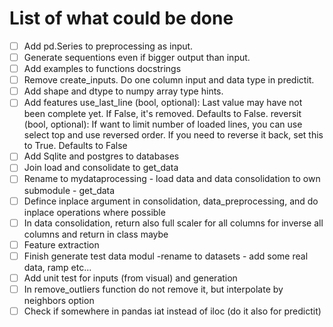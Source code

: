 # List of what could be done


- [ ] Add pd.Series to preprocessing as input. 
- [ ] Generate sequentions even if bigger output than input.
- [ ] Add examples to functions docstrings
- [ ] Remove create_inputs. Do one column input and data type in predictit.
- [ ] Add shape and dtype to numpy array type hints.
- [ ] Add features
    use_last_line (bool, optional): Last value may have not been complete yet. If False, it's removed. Defaults to False.
    reversit (bool, optional): If want to limit number of loaded lines, you can use select top and use reversed order.
    If you need to reverse it back, set this to True. Defaults to False
- [ ] Add Sqlite and postgres to databases 
- [ ] Join load and consolidate to get_data
- [ ] Rename to mydataprocessing - load data and data consolidation to own submodule - get_data
- [ ] Defince inplace argument in consolidation, data_preprocessing, and do inplace operations where possible
- [ ] In data consolidation, return also full scaler for all columns for inverse all columns and return in class maybe
- [ ] Feature extraction
- [ ] Finish generate test data modul -rename to datasets - add some real data, ramp etc...
- [ ] Add unit test for inputs (from visual) and generation
- [ ] In remove_outliers function do not remove it, but interpolate by neighbors option
- [ ] Check if somewhere in pandas iat instead of iloc (do it also for predictit)